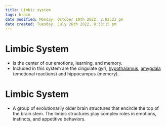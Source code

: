 ```yaml
---
title: Limbic system
tags: brain
date modified: Monday, October 10th 2022, 2:02:23 pm
date created: Tuesday, July 26th 2022, 8:33:15 pm
---
```


# Limbic System
- is the center of our emotions, learning, and memory.
- Included in this system are the cingulate gyri, [hypothalamus](Hypothalamus.md), [amygdala](Amygdala.md) (emotional reactions) and hippocampus (memory).

# Limbic System
- A group of evolutionarily older brain structures that encircle the top of the brain stem. The limbic structures play complex roles in emotions, instincts, and appetitive behaviors.




